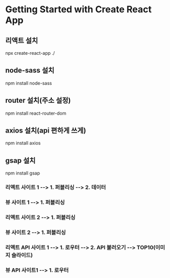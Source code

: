 # Getting Started with Create React App

## 리액트 설치

npx create-react-app ./

## node-sass 설치

npm install node-sass

## router 설치(주소 설정)

npm install react-router-dom

## axios 설치(api 편하게 쓰게)

npm install axios

## gsap 설치

npm install gsap

### 리액트 사이트 1 --> 1. 퍼블리싱 --> 2. 데이터

### 뷰 사이트 1 --> 1. 퍼블리싱

### 리액트 사이트 2 --> 1. 퍼블리싱

### 뷰 사이트 2 --> 1. 퍼블리싱

### 리액트 API 사이트 1 --> 1. 로우터 --> 2. API 불러오기 --> TOP10(이미지 슬라이드)

### 뷰 API 사이트1 --> 1. 로우터
